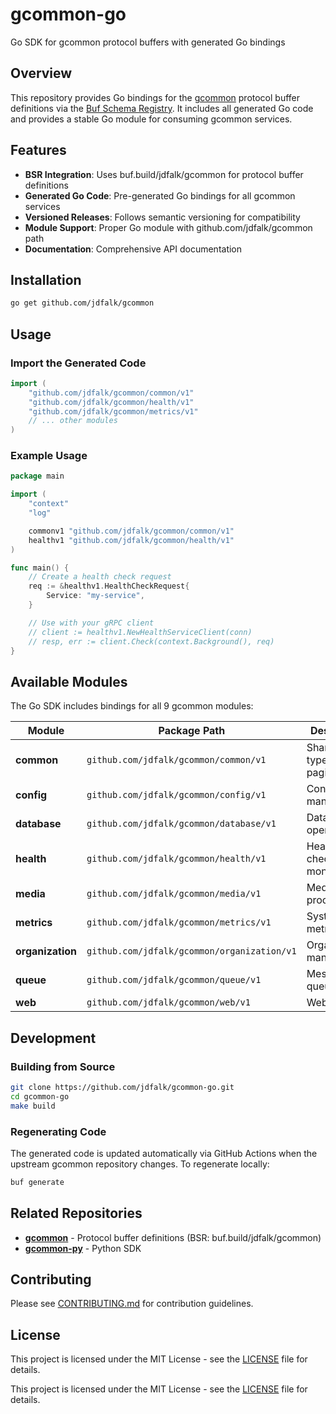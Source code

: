 <!-- file: README.md -->
<!-- version: 2.0.0 -->
<!-- guid: readme-gcommon-go -->

# gcommon-go

Go SDK for gcommon protocol buffers with generated Go bindings

## Overview

This repository provides Go bindings for the [gcommon](https://github.com/jdfalk/gcommon) protocol buffer definitions via the [Buf Schema Registry](https://buf.build/jdfalk/gcommon). It includes all generated Go code and provides a stable Go module for consuming gcommon services.

## Features

- **BSR Integration**: Uses buf.build/jdfalk/gcommon for protocol buffer definitions
- **Generated Go Code**: Pre-generated Go bindings for all gcommon services
- **Versioned Releases**: Follows semantic versioning for compatibility
- **Module Support**: Proper Go module with github.com/jdfalk/gcommon path
- **Documentation**: Comprehensive API documentation

## Installation

```bash
go get github.com/jdfalk/gcommon
```

## Usage

### Import the Generated Code

```go
import (
    "github.com/jdfalk/gcommon/common/v1"
    "github.com/jdfalk/gcommon/health/v1"
    "github.com/jdfalk/gcommon/metrics/v1"
    // ... other modules
)
```

### Example Usage

```go
package main

import (
    "context"
    "log"

    commonv1 "github.com/jdfalk/gcommon/common/v1"
    healthv1 "github.com/jdfalk/gcommon/health/v1"
)

func main() {
    // Create a health check request
    req := &healthv1.HealthCheckRequest{
        Service: "my-service",
    }

    // Use with your gRPC client
    // client := healthv1.NewHealthServiceClient(conn)
    // resp, err := client.Check(context.Background(), req)
}

```

## Available Modules

The Go SDK includes bindings for all 9 gcommon modules:

| Module           | Package Path                                | Description                      |
| ---------------- | ------------------------------------------- | -------------------------------- |
| **common**       | `github.com/jdfalk/gcommon/common/v1`       | Shared types, errors, pagination |
| **config**       | `github.com/jdfalk/gcommon/config/v1`       | Configuration management         |
| **database**     | `github.com/jdfalk/gcommon/database/v1`     | Database operations              |
| **health**       | `github.com/jdfalk/gcommon/health/v1`       | Health checks and monitoring     |
| **media**        | `github.com/jdfalk/gcommon/media/v1`        | Media processing                 |
| **metrics**      | `github.com/jdfalk/gcommon/metrics/v1`      | System metrics                   |
| **organization** | `github.com/jdfalk/gcommon/organization/v1` | Organization management          |
| **queue**        | `github.com/jdfalk/gcommon/queue/v1`        | Message queuing                  |
| **web**          | `github.com/jdfalk/gcommon/web/v1`          | Web services                     |

## Development

### Building from Source

```bash
git clone https://github.com/jdfalk/gcommon-go.git
cd gcommon-go
make build
```

### Regenerating Code

The generated code is updated automatically via GitHub Actions when the upstream gcommon repository changes. To regenerate locally:

```bash
buf generate
```

## Related Repositories

- **[gcommon](https://github.com/jdfalk/gcommon)** - Protocol buffer definitions (BSR: buf.build/jdfalk/gcommon)
- **[gcommon-py](https://github.com/jdfalk/gcommon-py)** - Python SDK

## Contributing

Please see [CONTRIBUTING.md](CONTRIBUTING.md) for contribution guidelines.

## License

This project is licensed under the MIT License - see the [LICENSE](LICENSE) file for details.

This project is licensed under the MIT License - see the [LICENSE](LICENSE) file for details.
